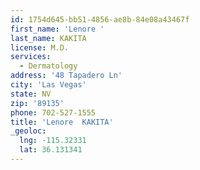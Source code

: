 ```yaml
---
id: 1754d645-bb51-4856-ae8b-84e08a43467f
first_name: 'Lenore '
last_name: KAKITA
license: M.D.
services:
  - Dermatology
address: '48 Tapadero Ln'
city: 'Las Vegas'
state: NV
zip: '89135'
phone: 702-527-1555
title: 'Lenore  KAKITA'
_geoloc:
  lng: -115.32331
  lat: 36.131341
---
```

